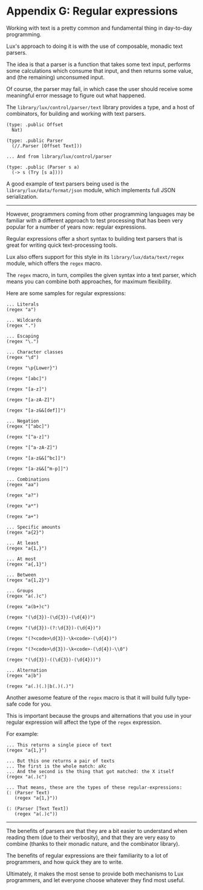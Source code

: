 # Appendix G: Regular expressions

Working with text is a pretty common and fundamental thing in day-to-day programming.

Lux's approach to doing it is with the use of composable, monadic text parsers.

The idea is that a parser is a function that takes some text input, performs some calculations which consume that input, and then returns some value, and (the remaining) unconsumed input.

Of course, the parser may fail, in which case the user should receive some meaningful error message to figure out what happened.

The `library/lux/control/parser/text` library provides a type, and a host of combinators, for building and working with text parsers.

```
(type: .public Offset
  Nat)

(type: .public Parser
  (//.Parser [Offset Text]))

... And from library/lux/control/parser

(type: .public (Parser s a)
  (-> s (Try [s a])))
```

A good example of text parsers being used is the `library/lux/data/format/json` module, which implements full JSON serialization.

---

However, programmers coming from other programming languages may be familiar with a different approach to test processing that has been very popular for a number of years now: regular expressions.

Regular expressions offer a short syntax to building text parsers that is great for writing quick text-processing tools.

Lux also offers support for this style in its `library/lux/data/text/regex` module, which offers the `regex` macro.

The `regex` macro, in turn, compiles the given syntax into a text parser, which means you can combine both approaches, for maximum flexibility.

Here are some samples for regular expressions:

```
... Literals
(regex "a")

... Wildcards
(regex ".")

... Escaping
(regex "\.")

... Character classes
(regex "\d")

(regex "\p{Lower}")

(regex "[abc]")

(regex "[a-z]")

(regex "[a-zA-Z]")

(regex "[a-z&&[def]]")

... Negation
(regex "[^abc]")

(regex "[^a-z]")

(regex "[^a-zA-Z]")

(regex "[a-z&&[^bc]]")

(regex "[a-z&&[^m-p]]")

... Combinations
(regex "aa")

(regex "a?")

(regex "a*")

(regex "a+")

... Specific amounts
(regex "a{2}")

... At least
(regex "a{1,}")

... At most
(regex "a{,1}")

... Between
(regex "a{1,2}")

... Groups
(regex "a(.)c")

(regex "a(b+)c")

(regex "(\d{3})-(\d{3})-(\d{4})")

(regex "(\d{3})-(?:\d{3})-(\d{4})")

(regex "(?<code>\d{3})-\k<code>-(\d{4})")

(regex "(?<code>\d{3})-\k<code>-(\d{4})-\\0")

(regex "(\d{3})-((\d{3})-(\d{4}))")

... Alternation
(regex "a|b")

(regex "a(.)(.)|b(.)(.)")
```

Another awesome feature of the `regex` macro is that it will build fully type-safe code for you.

This is important because the groups and alternations that you use in your regular expression will affect the type of the `regex` expression.

For example:

```
... This returns a single piece of text
(regex "a{1,}")

... But this one returns a pair of texts
... The first is the whole match: aXc
... And the second is the thing that got matched: the X itself
(regex "a(.)c")

... That means, these are the types of these regular-expressions:
(: (Parser Text)
   (regex "a{1,}"))

(: (Parser [Text Text])
   (regex "a(.)c"))
```

---

The benefits of parsers are that they are a bit easier to understand when reading them (due to their verbosity), and that they are very easy to combine (thanks to their monadic nature, and the combinator library).

The benefits of regular expressions are their familiarity to a lot of programmers, and how quick they are to write.

Ultimately, it makes the most sense to provide both mechanisms to Lux programmers, and let everyone choose whatever they find most useful.

